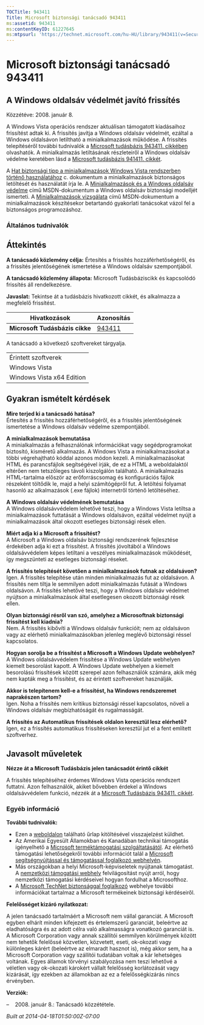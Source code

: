 ```yaml
---
TOCTitle: 943411
Title: Microsoft biztonsági tanácsadó 943411
ms:assetid: 943411
ms:contentKeyID: 61227645
ms:mtpsurl: 'https://technet.microsoft.com/hu-HU/library/943411(v=Security.10)'
---
```




Microsoft biztonsági tanácsadó 943411
=====================================

A Windows oldalsáv védelmét javító frissítés
--------------------------------------------

Közzétéve: 2008. január 8.

A Windows Vista operációs rendszer aktuálisan támogatott kiadásaihoz frissítést adtak ki. A frissítés javítja a Windows oldalsáv védelmét, ezáltal a Windows oldalsávon letiltható a minialkalmazások működése. A frissítés telepítéséről további tudnivalók a [Microsoft tudásbázis 943411. cikkében](http://support.microsoft.com/kb/943411) olvashatók. A minialkalmazás letiltásának részleteiről a Windows oldalsáv védelme keretében lásd a [Microsoft tudásbázis 941411. cikkét](http://support.microsoft.com/kb/941411).

A [Hat biztonsági tipp a minialkalmazások Windows Vista rendszerben történő használatához](http://www.microsoft.com/protect/yourself/downloads/gadgets.mspx) c. dokumentum a minialkalmazások biztonságos letöltését és használatát írja le. A [Minialkalmazások és a Windows oldalsáv védelme](http://msdn2.microsoft.com/en-us/library/bb508510.aspx) című MSDN-dokumentum a Windows oldalsáv biztonsági modelljét ismerteti. A [Minialkalmazások vizsgálata](http://msdn2.microsoft.com/en-us/library/bb498012.aspx) című MSDN-dokumentum a minialkalmazások készítésekor betartandó gyakorlati tanácsokat vázol fel a biztonságos programozáshoz.

### Általános tudnivalók

Áttekintés
----------


**A tanácsadó közlemény célja:** Értesítés a frissítés hozzáférhetőségéről, és a frissítés jelentőségének ismertetése a Windows oldalsáv szempontjából.

**A tanácsadó közlemény állapota:** Microsoft Tudásbáziscikk és kapcsolódó frissítés áll rendelkezésre.

**Javaslat:** Tekintse át a tudásbázis hivatkozott cikkét, és alkalmazza a megfelelő frissítést.

| Hivatkozások                   | Azonosítás                                       |
|--------------------------------|--------------------------------------------------|
| **Microsoft Tudásbázis cikke** | [943411](http://support.microsoft.com/kb/943411) |

A tanácsadó a következő szoftvereket tárgyalja.

|                           |
|---------------------------|
| Érintett szoftverek       |
| Windows Vista             |
| Windows Vista x64 Edition |

Gyakran ismételt kérdések
-------------------------


**Mire terjed ki a tanácsadó hatása?**  
Értesítés a frissítés hozzáférhetőségéről, és a frissítés jelentőségének ismertetése a Windows oldalsáv védelme szempontjából.

**A minialkalmazások bemutatása**  
A minialkalmazás a felhasználónak információkat vagy segédprogramokat biztosító, kisméretű alkalmazás. A Windows Vista a minialkalmazásokat a többi végrehajtható kóddal azonos módon kezeli. A minialkalmazásokat HTML és parancsfájlok segítségével írják, de ez a HTML a weboldalaktól eltérően nem tetszőleges távoli kiszolgálón található. A minialkalmazás HTML-tartalma először az erőforráscsomag és konfigurációs fájlok részeként töltődik le, majd a helyi számítógépről fut. A letöltési folyamat hasonló az alkalmazások (.exe fájlok) internetről történő letöltéséhez.

**A Windows oldalsáv védelmének bemutatása**  
A Windows oldalsávvédelem lehetővé teszi, hogy a Windows Vista letiltsa a minialkalmazások futtatását a Windows oldalsávon, ezáltal védelmet nyújt a minialkalmazások által okozott esetleges biztonsági rések ellen.

**Miért adja ki a Microsoft a frissítést?**  
A Microsoft a Windows oldalsáv biztonsági rendszerének fejlesztése érdekében adja ki ezt a frissítést. A frissítés jóvoltából a Windows oldalsávvédelem képes letiltani a veszélyes minialkalmazások működését, így megszünteti az esetleges biztonsági réseket.

**A frissítés telepítését követően a minialkalmazások futnak az oldalsávon?**  
Igen. A frissítés telepítése után minden minialkalmazás fut az oldalsávon. A frissítés nem tiltja le semmilyen adott minialkalmazás futását a Windows oldalsávon. A frissítés lehetővé teszi, hogy a Windows oldalsáv védelmet nyújtson a minialkalmazások által esetlegesen okozott biztonsági rések ellen.

**Olyan biztonsági résről van szó, amelyhez a Microsoftnak biztonsági frissítést kell kiadnia?**  
Nem. A frissítés kibővíti a Windows oldalsáv funkcióit; nem az oldalsávon vagy az elérhető minialkalmazásokban jelenleg meglévő biztonsági réssel kapcsolatos.

**Hogyan sorolja be a frissítést a Microsoft a Windows Update webhelyen?**  
A Windows oldalsávvédelem frissítése a Windows Update webhelyen kiemelt besorolást kapott. A Windows Update webhelyen a kiemelt besorolású frissítések között szerepel azon felhasználók számára, akik még nem kapták meg a frissítést, és az érintett szoftvereket használják.

**Akkor is telepítenem kell-e a frissítést, ha Windows rendszeremet naprakészen tartom?**  
Igen. Noha a frissítés nem kritikus biztonsági réssel kapcsolatos, növeli a Windows oldalsáv megbízhatóságát és rugalmasságát.

**A frissítés az Automatikus frissítések oldalon keresztül lesz elérhető?**  
Igen, ez a frissítés automatikus frissítéseken keresztül jut el a fent említett szoftverhez.

Javasolt műveletek
------------------


**Nézze át a Microsoft Tudásbázis jelen tanácsadót érintő cikkét**

A frissítés telepítéséhez érdemes Windows Vista operációs rendszert futtatni. Azon felhasználók, akiket bővebben érdekel a Windows oldalsávvédelem funkció, nézzék át a [Microsoft Tudásbázis 943411. cikkét](http://support.microsoft.com/kb/943411).

### Egyéb információ

**További tudnivalók:**

-   Ezen a [weboldalon](https://support.microsoft.com/common/survey.aspx?scid=sw;en;1257&amp;showpage=1&amp;ws=technet&amp;sd=tech) található űrlap kitöltésével visszajelzést küldhet.
-   Az Amerikai Egyesült Államokban és Kanadában technikai támogatás igényelhető a [Microsoft terméktámogatási szolgáltatásától](http://go.microsoft.com/fwlink/?linkid=21131). Az elérhető támogatási lehetőségekről további információt talál a [Microsoft segítségnyújtással és támogatással foglalkozó webhelyén](http://support.microsoft.com/).
-   Más országokban a helyi Microsoft-képviseletek nyújtanak támogatást. A [nemzetközi támogatási webhely](http://go.microsoft.com/fwlink/?linkid=21155) felvilágosítást nyújt arról, hogy nemzetközi támogatási kérdéseivel hogyan fordulhat a Microsofthoz.
-   A [Microsoft TechNet biztonsággal foglalkozó](http://go.microsoft.com/fwlink/?linkid=21132) webhelye további információkat tartalmaz a Microsoft termékeinek biztonsági kérdéseiről.

**Felelősséget kizáró nyilatkozat:**

A jelen tanácsadó tartalmáért a Microsoft nem vállal garanciát. A Microsoft egyben elhárít minden kifejezett és értelemszerű garanciát, beleértve az eladhatóságra és az adott célra való alkalmasságra vonatkozó garanciát is. A Microsoft Corporation vagy annak szállítói semmilyen körülmények között nem tehetők felelőssé közvetlen, közvetett, eseti, ok-okozati vagy különleges kárért (beleértve az elmaradt hasznot is), még akkor sem, ha a Microsoft Corporation vagy szállítói tudatában voltak a kár lehetséges voltának. Egyes államok törvényi szabályozása nem teszi lehetővé a véletlen vagy ok-okozati károkért vállalt felelősség korlátozását vagy kizárását, így ezekben az államokban az ez a felelősségkizárás nincs érvényben.

**Verziók:**

&ndash;&nbsp;&nbsp;&nbsp;&nbsp;2008. január 8.: Tanácsadó közzététele.

*Built at 2014-04-18T01:50:00Z-07:00*
